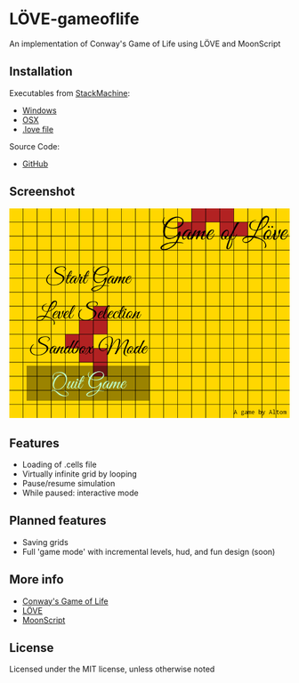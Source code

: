 LÖVE-gameoflife
===============

An implementation of Conway's Game of Life using LÖVE and MoonScript

Installation
------------

Executables from [StackMachine](https://stackmachine.com/):
- [Windows](https://stackmachine.com/games/7f945bc1a8625d6ff6b18d09/download/windows)
- [OSX](https://stackmachine.com/games/7f945bc1a8625d6ff6b18d09/download/osx)
- [.love file](https://stackmachine.com/games/7f945bc1a8625d6ff6b18d09/download/love)

Source Code:
- [GitHub](https://github.com/tchapeaux/love-gameoflive)

Screenshot
----------

![screenshot_menu](screenshots/003.png "Menu screen")


Features
--------

- Loading of .cells file
- Virtually infinite grid by looping
- Pause/resume simulation
- While paused: interactive mode

Planned features
----------------

- Saving grids
- Full 'game mode' with incremental levels, hud, and fun design (soon)

More info
---------

- [Conway's Game of Life](http://en.wikipedia.org/wiki/Conway%27s_Game_of_Life)
- [LÖVE](http://love2d.org)
- [MoonScript](http://moonscript.org)


License
-------

Licensed under the MIT license, unless otherwise noted
